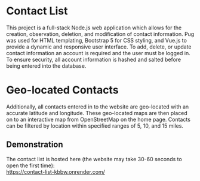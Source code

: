 # Contact List
This project is a full-stack Node.js web application which allows for the creation, observation, deletion, and modification of contact information. Pug was used for HTML templating, Bootstrap 5 for CSS styling, and Vue.js to provide a dynamic and responsive user interface. To add, delete, or update contact information an account is required and the user must be logged in. To ensure security, all account information is hashed and salted before being entered into the database. 

# Geo-located Contacts
Additionally, all contacts entered in to the website are geo-located with an accurate latitude and longitude. These geo-located maps are then placed on to an interactive map from OpenStreetMap on the home page. Contacts can be filtered by location within specified ranges of 5, 10, and 15 miles. 

## Demonstration
The contact list is hosted here (the website may take 30-60 seconds to open the first time): <br/>https://contact-list-kbbw.onrender.com/
